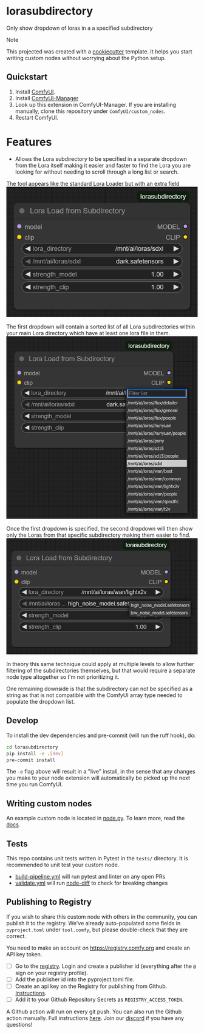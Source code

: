 # lorasubdirectory

Only show dropdown of loras in a a specified subdirectory

> [!NOTE]
> This projected was created with a [cookiecutter](https://github.com/Comfy-Org/cookiecutter-comfy-extension) template. It helps you start writing custom nodes without worrying about the Python setup.

## Quickstart

1. Install [ComfyUI](https://docs.comfy.org/get_started).
1. Install [ComfyUI-Manager](https://github.com/ltdrdata/ComfyUI-Manager)
1. Look up this extension in ComfyUI-Manager. If you are installing manually, clone this repository under `ComfyUI/custom_nodes`.
1. Restart ComfyUI.

# Features

- Allows the Lora subdirectory to be specified in a separate dropdown from the Lora itself making it easier and faster to find the Lora you are looking for without needing to scroll through a long list or search.  

The tool appears like the standard Lora Loader but with an extra field
![node screenshot](https://github.com/Hax0r778/lorasubdirectory/blob/main/screenshot_1.png?raw=true)

The first dropdown will contain a sorted list of all Lora subdirectories within your main Lora directory which have at least one lora file in them.
![subdirectory dropdown screenshot](https://github.com/Hax0r778/lorasubdirectory/blob/main/screenshot_2.png?raw=true)

Once the first dropdown is specified, the second dropdown will then show only the Loras from that specific subdirectory making them easier to find. 
![lora dropdown screenshot](https://github.com/Hax0r778/lorasubdirectory/blob/main/screenshot_3.png?raw=true)

In theory this same technique could apply at multiple levels to allow further filtering of the subdirectories themselves, but that would require a separate node type altogether so I'm not prioritizing it. 

One remaining downside is that the subdirectory can not be specified as a string as that is not compatible with the ComfyUI array type needed to populate the dropdown list. 

## Develop

To install the dev dependencies and pre-commit (will run the ruff hook), do:

```bash
cd lorasubdirectory
pip install -e .[dev]
pre-commit install
```

The `-e` flag above will result in a "live" install, in the sense that any changes you make to your node extension will automatically be picked up the next time you run ComfyUI.

## Writing custom nodes

An example custom node is located in [node.py](src/lorasubdirectory/nodes.py). To learn more, read the [docs](https://docs.comfy.org/essentials/custom_node_overview).


## Tests

This repo contains unit tests written in Pytest in the `tests/` directory. It is recommended to unit test your custom node.

- [build-pipeline.yml](.github/workflows/build-pipeline.yml) will run pytest and linter on any open PRs
- [validate.yml](.github/workflows/validate.yml) will run [node-diff](https://github.com/Comfy-Org/node-diff) to check for breaking changes

## Publishing to Registry

If you wish to share this custom node with others in the community, you can publish it to the registry. We've already auto-populated some fields in `pyproject.toml` under `tool.comfy`, but please double-check that they are correct.

You need to make an account on https://registry.comfy.org and create an API key token.

- [ ] Go to the [registry](https://registry.comfy.org). Login and create a publisher id (everything after the `@` sign on your registry profile). 
- [ ] Add the publisher id into the pyproject.toml file.
- [ ] Create an api key on the Registry for publishing from Github. [Instructions](https://docs.comfy.org/registry/publishing#create-an-api-key-for-publishing).
- [ ] Add it to your Github Repository Secrets as `REGISTRY_ACCESS_TOKEN`.

A Github action will run on every git push. You can also run the Github action manually. Full instructions [here](https://docs.comfy.org/registry/publishing). Join our [discord](https://discord.com/invite/comfyorg) if you have any questions!

